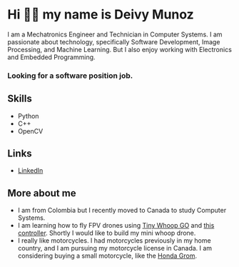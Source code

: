 # Hi 🖖🏼 my name is Deivy Munoz
I am a Mechatronics Engineer and Technician in Computer Systems. I am passionate about technology, specifically Software Development, Image Processing, and Machine Learning. But I also enjoy working with Electronics and Embedded Programming. 
### Looking for a software position job.

## Skills
- Python
- C++
- OpenCV

## Links
- [LinkedIn](https://www.linkedin.com/in/deivymunoz/?locale=en_US)

## More about me
- I am from Colombia but I recently moved to Canada to study Computer Systems.
- I am learning how to fly FPV drones using [Tiny Whoop GO](https://tinywhoopgo.com/) and [this controller](https://newbeedrone.com/products/jumper-t-pro-with-2-4g-1000mw-expresslrs-elrs-internal-module-radio-controller). Shortly I would like to build my mini whoop drone.
- I really like motorcycles. I had motorcycles previously in my home country, and I am pursuing my motorcycle license in Canada. I am considering buying a small motorcycle, like the [Honda Grom](https://powersports.honda.ca/en/minimoto/2024/models?trim=grom_13340).
